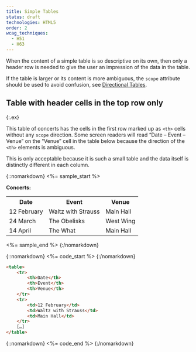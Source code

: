 ```yaml
---
title: Simple Tables
status: draft
technologies: HTML5
order: 2
wcag_techniques: 
  - H51
  - H63
---
```


When the content of a simple table is so descriptive on its own, then only a header row is needed to give the user an impression of the data in the table.

If the table is larger or its content is more ambiguous, the `scope` attribute should be used to avoid confusion, see [Directional Tables](multi-directional.html).

## Table with header cells in the top row only
{:.ex}

This table of concerts has the cells in the first row marked up as `<th>` cells without any `scope` direction. Some screen readers will read “Date – Event – Venue” on the “Venue” cell in the table below because the direction of the `<th>` elements is ambiguous. 

This is only acceptable because it is such a small table and the data itself is distinctly different in each column.

{::nomarkdown}
<%= sample_start %>

<p><strong>Concerts:</strong></p>
<table>
	<tr>
		<th>Date</th>
		<th>Event</th>
		<th>Venue</th>
	</tr>
	<tr>
		<td>12 February</td>
		<td>Waltz with Strauss</td>
		<td>Main Hall</td>
	</tr>
	<tr>
		<td>24 March</td>
		<td>The Obelisks</td>
		<td>West Wing</td>
	</tr>
	<tr>
		<td>14 April</td>
		<td>The What</td>
		<td>Main Hall</td>
	</tr>
</table>

<%= sample_end %>
{:/nomarkdown}

{::nomarkdown}
<%= code_start %>
{:/nomarkdown}

~~~ html
<table>
	<tr>
		<th>Date</th>
		<th>Event</th>
		<th>Venue</th>
	</tr>
	<tr>
		<td>12 February</td>
		<td>Waltz with Strauss</td>
		<td>Main Hall</td>
	</tr>
	[…]
</table>
~~~

{::nomarkdown}
<%= code_end %>
{:/nomarkdown}
